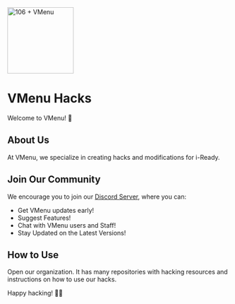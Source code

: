 <img src="profile/images/plus" width="150" alt="106 + VMenu">

# VMenu Hacks

Welcome to VMenu! 🚀

## About Us

At VMenu, we specialize in creating hacks and modifications for i-Ready.

## Join Our Community

We encourage you to join our [Discord Server](https://discord.gg/MnKSFFhVyT), where you can:

- Get VMenu updates early!
- Suggest Features!
- Chat with VMenu users and Staff!
- Stay Updated on the Latest Versions!

## How to Use

Open our organization. It has many repositories with hacking resources and instructions on how to use our hacks.

Happy hacking! 🎉✨
